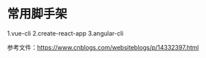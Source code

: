# 常用脚手架
1.vue-cli
2.create-react-app
3.angular-cli

参考文件：https://www.cnblogs.com/websiteblogs/p/14332397.html